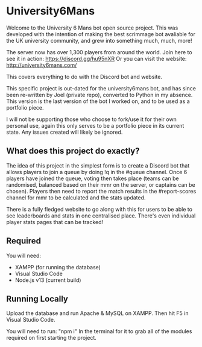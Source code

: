 # University6Mans
Welcome to the University 6 Mans bot open source project. This was developed with the intention of making the best scrimmage bot avaliable for the UK university community, and grew into something much, much, more!

The server now has over 1,300 players from around the world.
Join here to see it in action: https://discord.gg/hu95nXR
Or you can visit the website: http://university6mans.com/

This covers everything to do with the Discord bot and website.

This specific project is out-dated for the university6mans bot, and has since been re-written by Joel (private repo), converted to Python in my absence. This version is the last version of the bot I worked on, and to be used as a portfolio piece.

I will not be supporting those who choose to fork/use it for their own personal use, again this only serves to be a portfolio piece in its current state. Any issues created will likely be ignored.

## What does this project do exactly?
The idea of this project in the simplest form is to create a Discord bot that allows players to join a queue by doing !q in the #queue channel.
Once 6 players have joined the queue, voting then takes place (teams can be randomised, balanced based on their mmr on the server, or captains can be chosen).
Players then need to report the match results in the #report-scores channel for mmr to be calculated and the stats updated.

There is a fully fledged website to go along with this for users to be able to see leaderboards and stats in one centralised place.
There's even individual player stats pages that can be tracked!

## Required 
You will need:
 - XAMPP (for running the database)
 - Visual Studio Code
 - Node.js v13 (current build)

## Running Locally
Upload the database and run Apache & MySQL on XAMPP. Then hit F5 in Visual Studio Code.

You will need to run: "npm i"
In the terminal for it to grab all of the modules required on first starting the project.
